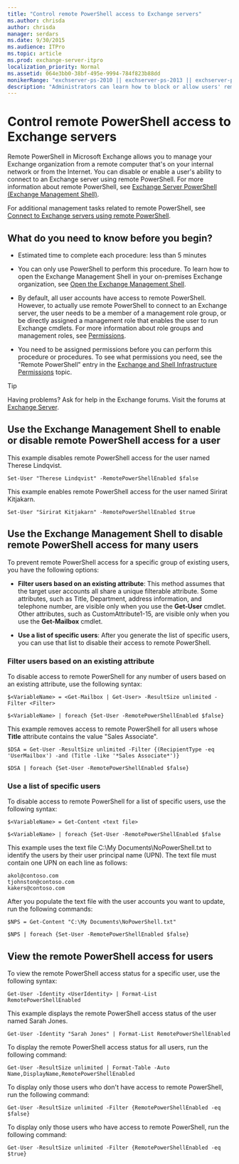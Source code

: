 ```yaml
---
title: "Control remote PowerShell access to Exchange servers"
ms.author: chrisda
author: chrisda
manager: serdars
ms.date: 9/30/2015
ms.audience: ITPro
ms.topic: article
ms.prod: exchange-server-itpro
localization_priority: Normal
ms.assetid: 064e3bb0-38bf-495e-9994-784f823b88dd
monikerRange: "exchserver-ps-2010 || exchserver-ps-2013 || exchserver-ps-2016"
description: "Administrators can learn how to block or allow users' remote PowerShell access to Exchange servers."
---
```


# Control remote PowerShell access to Exchange servers
Remote PowerShell in Microsoft Exchange allows you to manage your Exchange organization from a remote computer that's on your internal network or from the Internet. You can disable or enable a user's ability to connect to an Exchange server using remote PowerShell. For more information about remote PowerShell, see [Exchange Server PowerShell (Exchange Management Shell)](exchange-management-shell.md).
  
For additional management tasks related to remote PowerShell, see [Connect to Exchange servers using remote PowerShell](connect-to-exchange-servers-using-remote-powershell.md).
  
## What do you need to know before you begin?

- Estimated time to complete each procedure: less than 5 minutes
    
- You can only use PowerShell to perform this procedure. To learn how to open the Exchange Management Shell in your on-premises Exchange organization, see [Open the Exchange Management Shell](open-the-exchange-management-shell.md).
    
- By default, all user accounts have access to remote PowerShell. However, to actually use remote PowerShell to connect to an Exchange server, the user needs to be a member of a management role group, or be directly assigned a management role that enables the user to run Exchange cmdlets. For more information about role groups and management roles, see [Permissions](https://technet.microsoft.com/library/d8dd605e-0af1-4e18-9ce6-e51d04e161ba.aspx).
    
- You need to be assigned permissions before you can perform this procedure or procedures. To see what permissions you need, see the "Remote PowerShell" entry in the [Exchange and Shell Infrastructure Permissions](https://technet.microsoft.com/library/3646a4e8-36b2-41fb-89a4-79b0963fcb11.aspx) topic.
    
   
> [!TIP]
> Having problems? Ask for help in the Exchange forums. Visit the forums at [Exchange Server](https://go.microsoft.com/fwlink/p/?linkId=60612). 
  
## Use the Exchange Management Shell to enable or disable remote PowerShell access for a user

This example disables remote PowerShell access for the user named Therese Lindqvist.
  
```
Set-User "Therese Lindqvist" -RemotePowerShellEnabled $false
```

This example enables remote PowerShell access for the user named Sirirat Kitjakarn.
  
```
Set-User "Sirirat Kitjakarn" -RemotePowerShellEnabled $true
```

## Use the Exchange Management Shell to disable remote PowerShell access for many users

To prevent remote PowerShell access for a specific group of existing users, you have the following options:
  
- **Filter users based on an existing attribute**: This method assumes that the target user accounts all share a unique filterable attribute. Some attributes, such as Title, Department, address information, and telephone number, are visible only when you use the **Get-User** cmdlet. Other attributes, such as CustomAttribute1-15, are visible only when you use the **Get-Mailbox** cmdlet.
    
- **Use a list of specific users**: After you generate the list of specific users, you can use that list to disable their access to remote PowerShell.
    
### Filter users based on an existing attribute

To disable access to remote PowerShell for any number of users based on an existing attribute, use the following syntax:
  
```
$<VariableName> = <Get-Mailbox | Get-User> -ResultSize unlimited -Filter <Filter>
```

```
$<VariableName> | foreach {Set-User -RemotePowerShellEnabled $false}
```

This example removes access to remote PowerShell for all users whose **Title** attribute contains the value "Sales Associate".
  
```
$DSA = Get-User -ResultSize unlimited -Filter {(RecipientType -eq 'UserMailbox') -and (Title -like '*Sales Associate*')}
```

```
$DSA | foreach {Set-User -RemotePowerShellEnabled $false}
```

### Use a list of specific users

To disable access to remote PowerShell for a list of specific users, use the following syntax:
  
```
$<VariableName> = Get-Content <text file>
```

```
$<VariableName> | foreach {Set-User -RemotePowerShellEnabled $false
```

This example uses the text file C:\My Documents\NoPowerShell.txt to identify the users by their user principal name (UPN). The text file must contain one UPN on each line as follows:
  
```
akol@contoso.com
tjohnston@contoso.com
kakers@contoso.com
```

After you populate the text file with the user accounts you want to update, run the following commands:
  
```
$NPS = Get-Content "C:\My Documents\NoPowerShell.txt"
```

```
$NPS | foreach {Set-User -RemotePowerShellEnabled $false}
```

## View the remote PowerShell access for users

To view the remote PowerShell access status for a specific user, use the following syntax:
  
```
Get-User -Identity <UserIdentity> | Format-List RemotePowerShellEnabled
```

This example displays the remote PowerShell access status of the user named Sarah Jones.
  
```
Get-User -Identity "Sarah Jones" | Format-List RemotePowerShellEnabled
```

To display the remote PowerShell access status for all users, run the following command:
  
```
Get-User -ResultSize unlimited | Format-Table -Auto Name,DisplayName,RemotePowerShellEnabled
```

To display only those users who don't have access to remote PowerShell, run the following command:
  
```
Get-User -ResultSize unlimited -Filter {RemotePowerShellEnabled -eq $false}
```

To display only those users who have access to remote PowerShell, run the following command:
  
```
Get-User -ResultSize unlimited -Filter {RemotePowerShellEnabled -eq $true}
```
